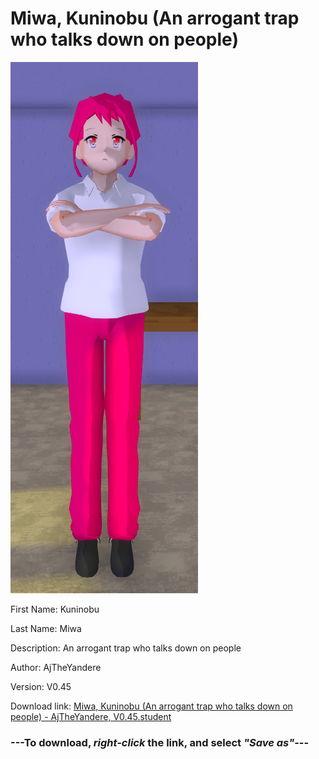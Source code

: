 # Miwa, Kuninobu (An arrogant trap who talks down on people)

<img src = "https://raw.githubusercontent.com/Arbiter1223/Daigaku-Gurashi-Custom-Students/master/Students/Files/Miwa%2C%20Kuninobu%20(An%20arrogant%20trap%20who%20talks%20down%20on%20people).png">

First Name: Kuninobu

Last Name: Miwa

Description: An arrogant trap who talks down on people

Author: AjTheYandere

Version: V0.45

Download link: <a href="https://raw.githubusercontent.com/Arbiter1223/Daigaku-Gurashi-Custom-Students/master/Students/Files/Miwa%2C%20Kuninobu%20(An%20arrogant%20trap%20who%20talks%20down%20on%20people)%20-%20AjTheYandere%2C%20V0.45.student">Miwa, Kuninobu (An arrogant trap who talks down on people) - AjTheYandere, V0.45.student</a>

### ---**To download, _right-click_ the link, and select _"Save as"_**---
